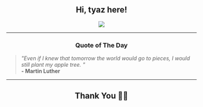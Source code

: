<h2 align="center"> Hi, tyaz here!</h2>

<p align="center">
<a href="https://github.com/tyazx" alt="github streak"><img src="https://dvst-streak.herokuapp.com/?user=tyazx&theme=tokyonight&fire=DD472C"></a>
</p>

<hr>
<h3 align="center">Quote of The Day</h3>
<p align="center">
<blockquote>
<i>"Even if I knew that tomorrow the world would go to pieces, I would still plant my apple tree. "</i>
<br>
<b>- Martin Luther</b>
</blockquote>
</p>


<hr>
<h2 align="center">Thank You 🙏🏼</h2>
